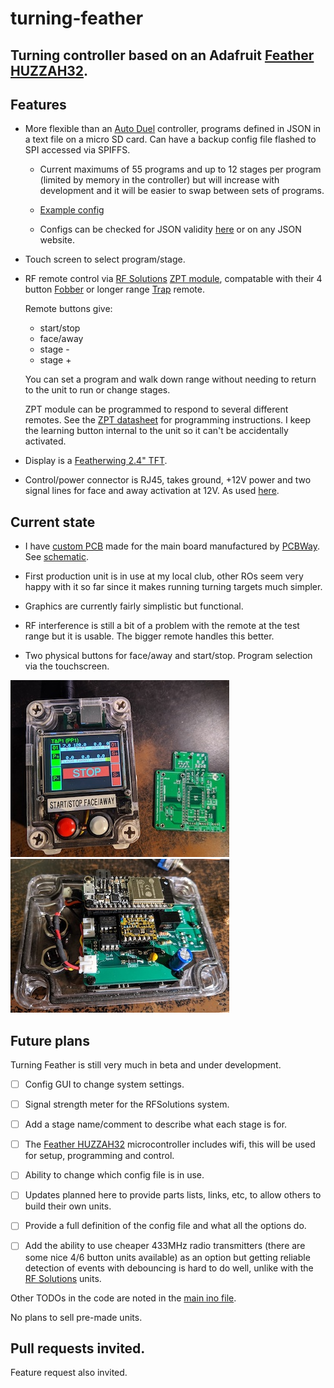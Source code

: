 # turning-feather
## Turning controller based on an Adafruit [Feather HUZZAH32](https://www.adafruit.com/product/3405).

## Features

* More flexible than an [Auto Duel](http://www.indelfa.co.uk/tt/ttcontruk.html) controller, programs defined in JSON in a text file on a micro SD card. Can have a backup config file flashed to SPI accessed via SPIFFS.

  * Current maximums of 55 programs and up to 12 stages per program (limited by memory in the controller) but will increase with development and it will be easier to swap between sets of programs.

  * [Example config](arduino/turning/data/turnconf.txt)

  * Configs can be checked for JSON validity [here](https://arduinojson.org/v6/assistant/) or on any JSON website.

* Touch screen to select program/stage.

* RF remote control via [RF Solutions](https://www.rfsolutions.co.uk/) [ZPT module](https://www.rfsolutions.co.uk/radio-modules-c10/zpt-radio-telemetry-receiver-module-868mhz-smt-p774), compatable with their 4 button [Fobber](https://www.rfsolutions.co.uk/remote-control-systems-c9/fobber-4-button-150m-868mhz-key-fob-transmitter-p447) or longer range [Trap](https://www.rfsolutions.co.uk/remote-control-systems-c9/trap-4-button-2000m-868mhz-handheld-transmitter-p261) remote.

  Remote buttons give:
  * start/stop
  * face/away
  * stage -
  * stage +

  You can set a program and walk down range without needing to return to the unit to run or change stages.

  ZPT module can be programmed to respond to several different remotes. See the [ZPT datasheet](https://www.rfsolutions.co.uk/downloads/1523289764DS-ZPT-1.pdf) for programming instructions. I keep the learning button internal to the unit so it can't be accidentally activated.

* Display is a [Featherwing 2.4" TFT](https://www.adafruit.com/product/3405).

* Control/power connector is RJ45, takes ground, +12V power and two signal lines for face and away activation at 12V. As used [here](http://www.indelfa.co.uk/tt/tt_images/relay.jpg).

## Current state

* I have [custom PCB](PCBs/kicad/turning-feather) made for the main board manufactured by [PCBWay](https://www.pcbway.com/project/shareproject/Turning_Feather.html). See [schematic](PCBs/kicad/turning-feather/turning-feather.pdf).

* First production unit is in use at my local club, other ROs seem very happy with it so far since it makes running turning targets much simpler.

* Graphics are currently fairly simplistic but functional.

* RF interference is still a bit of a problem with the remote at the test range but it is usable. The bigger remote handles this better.

* Two physical buttons for face/away and start/stop. Program selection via the touchscreen.


![](images/turning-feather-prod-ext.jpg)
![](images/turning-feather-prod-internal.jpg)


## Future plans

Turning Feather is still very much in beta and under development.

- [ ] Config GUI to change system settings.

- [ ] Signal strength meter for the RFSolutions system.

- [ ] Add a stage name/comment to describe what each stage is for.

- [ ] The [Feather HUZZAH32](https://www.adafruit.com/product/3405) microcontroller includes wifi, this will be used for setup, programming and control.

- [ ] Ability to change which config file is in use.

- [ ] Updates planned here to provide parts lists, links, etc, to allow others to build their own units.

- [ ] Provide a full definition of the config file and what all the options do.

- [ ] Add the ability to use cheaper 433MHz radio transmitters (there are some nice 4/6 button units available) as an option but getting reliable detection of events with debouncing is hard to do well, unlike with the [RF Solutions](https://www.rfsolutions.co.uk/) units.

Other TODOs in the code are noted in the [main ino file](arduino/turning/turning.ino).

No plans to sell pre-made units.

## Pull requests invited.

Feature request also invited.